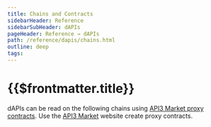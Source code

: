 ```yaml
---
title: Chains and Contracts
sidebarHeader: Reference
sidebarSubHeader: dAPIs
pageHeader: Reference → dAPIs
path: /reference/dapis/chains.html
outline: deep
tags:
---
```


<PageHeader/>

<SearchHighlight/>

# {{$frontmatter.title}}

dAPIs can be read on the following chains using
[API3 Market proxy contracts](/reference/dapis/proxy-contracts.md). Use the
[API3 Market<ExternalLinkImage/>](https://market.api3.org/) website create proxy
contracts.

<ChainsList/>
